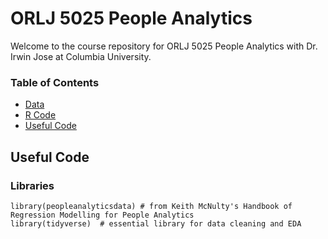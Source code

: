 # ORLJ 5025 People Analytics

Welcome to the course repository for ORLJ 5025 People Analytics with Dr. Irwin Jose at Columbia University. 

### Table of Contents 

* [Data](data) 
* [R Code](code) 
* [Useful Code](Useful_Code)





## Useful Code 

### Libraries 

``` 
library(peopleanalyticsdata) # from Keith McNulty's Handbook of Regression Modelling for People Analytics 
library(tidyverse)  # essential library for data cleaning and EDA 

```
